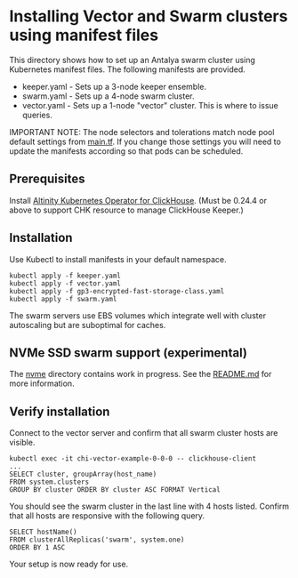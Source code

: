 # Installing Vector and Swarm clusters using manifest files

This directory shows how to set up an Antalya swarm cluster using 
Kubernetes manifest files. The following manifests are provided. 

* keeper.yaml - Sets up a 3-node keeper ensemble. 
* swarm.yaml - Sets up a 4-node swarm cluster.
* vector.yaml - Sets up a 1-node "vector" cluster. This is where to issue queries. 

IMPORTANT NOTE: The node selectors and tolerations match node pool
default settings from [main.tf](../terraform/main.tf). If you change
those settings you will need to update the manifests according so that
pods can be scheduled.

## Prerequisites

Install [Altinity Kubernetes Operator for ClickHouse](https://github.com/Altinity/clickhouse-operator). 
(Must be 0.24.4 or above to support CHK resource to manage ClickHouse Keeper.)

## Installation

Use Kubectl to install manifests in your default namespace. 
```
kubectl apply -f keeper.yaml
kubectl apply -f vector.yaml
kubectl apply -f gp3-encrypted-fast-storage-class.yaml
kubectl apply -f swarm.yaml
```

The swarm servers use EBS volumes which integrate well with cluster autoscaling
but are suboptimal for caches. 

## NVMe SSD swarm support (experimental)

The [nvme](./nvme) directory contains work in progress. See the
[README.md](nvme/README.md) for more information.

## Verify installation

Connect to the vector server and confirm that all swarm cluster hosts are visible. 

```
kubectl exec -it chi-vector-example-0-0-0 -- clickhouse-client
...
SELECT cluster, groupArray(host_name)
FROM system.clusters
GROUP BY cluster ORDER BY cluster ASC FORMAT Vertical
```

You should see the swarm cluster in the last line with 4 hosts listed. Confirm that 
all hosts are responsive with the following query. 

```
SELECT hostName()
FROM clusterAllReplicas('swarm', system.one)
ORDER BY 1 ASC
```

Your setup is now ready for use. 
